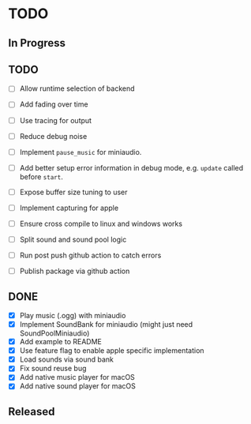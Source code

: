 # TODO

## In Progress


## TODO

- [ ] Allow runtime selection of backend
- [ ] Add fading over time
- [ ] Use tracing for output
- [ ] Reduce debug noise
- [ ] Implement `pause_music` for miniaudio.
- [ ] Add better setup error information in debug mode, e.g. `update` called before `start`.
- [ ] Expose buffer size tuning to user

- [ ] Implement capturing for apple
- [ ] Ensure cross compile to linux and windows works

- [ ] Split sound and sound pool logic

- [ ] Run post push github action to catch errors
- [ ] Publish package via github action


## DONE

- [x] Play music (.ogg) with miniaudio
- [x] Implement SoundBank for miniaudio (might just need SoundPoolMiniaudio)
- [x] Add example to README
- [x] Use feature flag to enable apple specific implementation
- [x] Load sounds via sound bank
- [x] Fix sound reuse bug
- [x] Add native music player for macOS
- [x] Add native sound player for macOS

## Released
